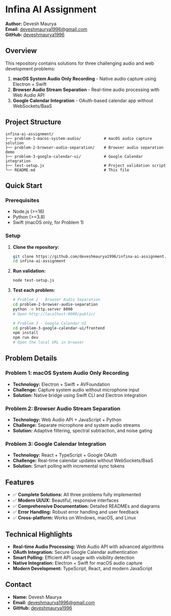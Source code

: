 # Infina AI Assignment

**Author:** Devesh Maurya  
**Email:** deveshmaurya1996@gmail.com  
**GitHub:** [deveshmaurya1996](https://github.com/deveshmaurya1996)

## Overview

This repository contains solutions for three challenging audio and web development problems:

1. **macOS System Audio Only Recording** - Native audio capture using Electron + Swift
2. **Browser Audio Stream Separation** - Real-time audio processing with Web Audio API
3. **Google Calendar Integration** - OAuth-based calendar app without WebSockets/BaaS

## Project Structure

```
infina-ai-assignment/
├── problem-1-macos-system-audio/          # macOS audio capture solution
├── problem-2-browser-audio-separation/    # Browser audio separation demo
├── problem-3-google-calendar-ui/          # Google Calendar integration
├── test-setup.js                          # Project validation script
└── README.md                              # This file
```

## Quick Start

### Prerequisites
- Node.js (>=16)
- Python (>=3.8)
- Swift (macOS only, for Problem 1)

### Setup

1. **Clone the repository:**
   ```bash
   git clone https://github.com/deveshmaurya1996/infina-ai-assignment.git
   cd infina-ai-assignment
   ```

2. **Run validation:**
   ```bash
   node test-setup.js
   ```

3. **Test each problem:**
   ```bash
   # Problem 2 - Browser Audio Separation
   cd problem-2-browser-audio-separation
   python -m http.server 8000
   # Open http://localhost:8000/public/
   
   # Problem 3 - Google Calendar UI
   cd problem-3-google-calendar-ui/frontend
   npm install
   npm run dev
   # Open the local URL in browser
   ```

## Problem Details

### Problem 1: macOS System Audio Only Recording
- **Technology:** Electron + Swift + AVFoundation
- **Challenge:** Capture system audio without microphone input
- **Solution:** Native bridge using Swift CLI and Electron integration

### Problem 2: Browser Audio Stream Separation
- **Technology:** Web Audio API + JavaScript + Python
- **Challenge:** Separate microphone and system audio streams
- **Solution:** Adaptive filtering, spectral subtraction, and noise gating

### Problem 3: Google Calendar Integration
- **Technology:** React + TypeScript + Google OAuth
- **Challenge:** Real-time calendar updates without WebSockets/BaaS
- **Solution:** Smart polling with incremental sync tokens

## Features

- ✅ **Complete Solutions:** All three problems fully implemented
- ✅ **Modern UI/UX:** Beautiful, responsive interfaces
- ✅ **Comprehensive Documentation:** Detailed READMEs and diagrams
- ✅ **Error Handling:** Robust error handling and user feedback
- ✅ **Cross-platform:** Works on Windows, macOS, and Linux

## Technical Highlights

- **Real-time Audio Processing:** Web Audio API with advanced algorithms
- **OAuth Integration:** Secure Google Calendar authentication
- **Smart Polling:** Efficient API usage with visibility detection
- **Native Integration:** Electron + Swift for macOS audio capture
- **Modern Development:** TypeScript, React, and modern JavaScript

## Contact

- **Name:** Devesh Maurya
- **Email:** deveshmaurya1996@gmail.com
- **GitHub:** [deveshmaurya1996](https://github.com/deveshmaurya1996)
